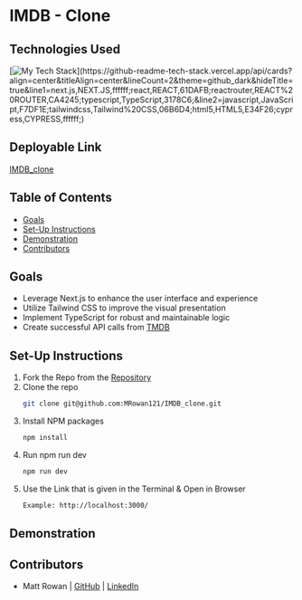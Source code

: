 # IMDB - Clone

## Technologies Used
[![My Tech Stack](https://github-readme-tech-stack.vercel.app/api/cards?align=center&titleAlign=center&lineCount=2&theme=github_dark&hideTitle=true&line1=next.js,NEXT.JS,ffffff;react,REACT,61DAFB;reactrouter,REACT%20ROUTER,CA4245;typescript,TypeScript,3178C6;&line2=javascript,JavaScript,F7DF1E;tailwindcss,Tailwind%20CSS,06B6D4;html5,HTML5,E34F26;cypress,CYPRESS,ffffff;)](https://github-readme-tech-stack.vercel.app/api/cards?align=center&titleAlign=center&lineCount=2&theme=github_dark&hideTitle=true&line1=next.js,NEXT.JS,ffffff;react,REACT,61DAFB;reactrouter,REACT%20ROUTER,CA4245;typescript,TypeScript,3178C6;&line2=javascript,JavaScript,F7DF1E;tailwindcss,Tailwind%20CSS,06B6D4;html5,HTML5,E34F26;cypress,CYPRESS,ffffff;)

## Deployable Link
[IMDB_clone](https://imdb-clone-mrowan121.vercel.app/)

## Table of Contents
  * [Goals](#goals)
  * [Set-Up Instructions](#set-up-instructions)
  * [Demonstration](#demonstration)
  * [Contributors](#Contributors)

## Goals
- Leverage Next.js to enhance the user interface and experience
- Utilize Tailwind CSS to improve the visual presentation
- Implement TypeScript for robust and maintainable logic
- Create successful API calls from [TMDB](https://www.themoviedb.org/documentation/api?language=en-US)

## Set-Up Instructions
1. Fork the Repo from the [Repository](https://github.com/MRowan121/IMDB_clone)
2. Clone the repo
   ```sh
   git clone git@github.com:MRowan121/IMDB_clone.git
   ```
3. Install NPM packages
   ```sh
   npm install
   ```
4. Run npm run dev
   ```sh
   npm run dev
   ```
5. Use the Link that is given in the Terminal & Open in Browser
   ```sh
   Example: http://localhost:3000/
   ```

## Demonstration


## Contributors
- Matt Rowan | [GitHub](https://github.com/MRowan121) | [LinkedIn](https://www.linkedin.com/in/mrowan121/)